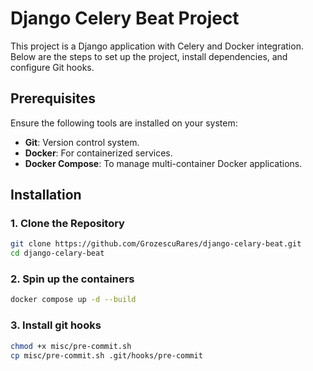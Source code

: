 # Django Celery Beat Project

This project is a Django application with Celery and Docker integration. Below are the steps to set up the project, install dependencies, and configure Git hooks.

## Prerequisites

Ensure the following tools are installed on your system:
- **Git**: Version control system.
- **Docker**: For containerized services.
- **Docker Compose**: To manage multi-container Docker applications.

## Installation

### 1. Clone the Repository
```bash
git clone https://github.com/GrozescuRares/django-celary-beat.git
cd django-celary-beat
```

### 2. Spin up the containers
```bash
docker compose up -d --build
```
### 3. Install git hooks
```bash
chmod +x misc/pre-commit.sh
cp misc/pre-commit.sh .git/hooks/pre-commit
```

